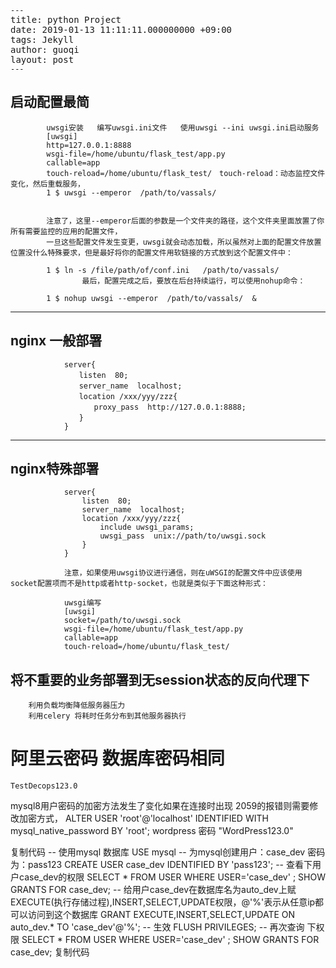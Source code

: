 <pre>
<code>---</code>
title: python Project
date: 2019-01-13 11:11:11.000000000 +09:00
tags: Jekyll
author: guoqi
layout: post
<code>---</code>
</pre>
## 启动配置最简

			uwsgi安装   编写uwsgi.ini文件   使用uwsgi --ini uwsgi.ini启动服务
			[uwsgi]
			http=127.0.0.1:8888
			wsgi-file=/home/ubuntu/flask_test/app.py
			callable=app
			touch-reload=/home/ubuntu/flask_test/　touch-reload：动态监控文件变化，然后重载服务，
			1 $ uwsgi --emperor  /path/to/vassals/


			注意了，这里--emperor后面的参数是一个文件夹的路径，这个文件夹里面放置了你所有需要监控的应用的配置文件，
			一旦这些配置文件发生变更，uwsgi就会动态加载，所以虽然对上面的配置文件放置位置没什么特殊要求，但是最好将你的配置文件用软链接的方式放到这个配置文件中：

			1 $ ln -s /file/path/of/conf.ini   /path/to/vassals/
					最后，配置完成之后，要放在后台持续运行，可以使用nohup命令：

			1 $ nohup uwsgi --emperor  /path/to/vassals/  &
---
## nginx  一般部署
				server{
				　　listen  80;
				　　server_name  localhost;
				　　location /xxx/yyy/zzz{
				　　　　proxy_pass  http://127.0.0.1:8888;
				　　}
				}
---
## nginx特殊部署

				server{
					listen  80;
					server_name  localhost;
					location /xxx/yyy/zzz{
						include uwsgi_params;
						uwsgi_pass  unix://path/to/uwsgi.sock
					}
				}

				注意，如果使用uwsgi协议进行通信，则在uWSGI的配置文件中应该使用socket配置项而不是http或者http-socket，也就是类似于下面这种形式：

 				uwsgi编写
				[uwsgi]
				socket=/path/to/uwsgi.sock
				wsgi-file=/home/ubuntu/flask_test/app.py
				callable=app
				touch-reload=/home/ubuntu/flask_test/



## 将不重要的业务部署到无session状态的反向代理下
		利用负载均衡降低服务器压力
		利用celery 将耗时任务分布到其他服务器执行



# 阿里云密码  数据库密码相同
	TestDecops123.0


mysql8用户密码的加密方法发生了变化如果在连接时出现 2059的报错则需要修改加密方式，
ALTER USER 'root'@'localhost' IDENTIFIED WITH mysql_native_password BY 'root';
wordpress 密码   "WordPress123.0"


复制代码
-- 使用mysql 数据库
USE mysql
-- 为mysql创建用户：case_dev 密码为：pass123
CREATE USER case_dev IDENTIFIED BY 'pass123';
-- 查看下用户case_dev的权限
SELECT *  FROM USER WHERE USER='case_dev' ;
SHOW GRANTS FOR case_dev;
-- 给用户case_dev在数据库名为auto_dev上赋EXECUTE(执行存储过程),INSERT,SELECT,UPDATE权限，@'%'表示从任意ip都可以访问到这个数据库
GRANT EXECUTE,INSERT,SELECT,UPDATE ON auto_dev.* TO 'case_dev'@'%';
-- 生效
FLUSH PRIVILEGES;
-- 再次查询 下权限
SELECT *  FROM USER WHERE USER='case_dev' ;
SHOW GRANTS FOR case_dev;
复制代码
